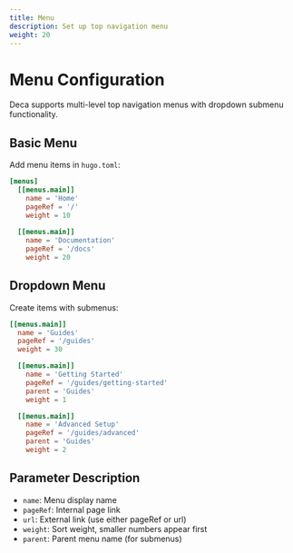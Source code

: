```yaml
---
title: Menu
description: Set up top navigation menu
weight: 20
---
```


# Menu Configuration

Deca supports multi-level top navigation menus with dropdown submenu functionality.

## Basic Menu

Add menu items in `hugo.toml`:

```toml
[menus]
  [[menus.main]]
    name = 'Home'
    pageRef = '/'
    weight = 10
  
  [[menus.main]]
    name = 'Documentation'
    pageRef = '/docs'
    weight = 20
```

## Dropdown Menu

Create items with submenus:

```toml
[[menus.main]]
  name = 'Guides'
  pageRef = '/guides'
  weight = 30

  [[menus.main]]
    name = 'Getting Started'
    pageRef = '/guides/getting-started'
    parent = 'Guides'
    weight = 1

  [[menus.main]]
    name = 'Advanced Setup'
    pageRef = '/guides/advanced'
    parent = 'Guides'
    weight = 2
```

## Parameter Description

- `name`: Menu display name
- `pageRef`: Internal page link
- `url`: External link (use either pageRef or url)
- `weight`: Sort weight, smaller numbers appear first
- `parent`: Parent menu name (for submenus)